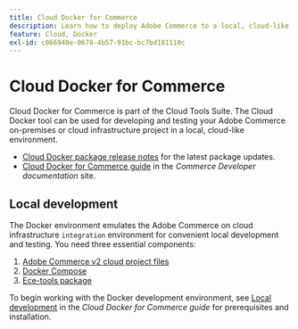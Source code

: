 ```yaml
---
title: Cloud Docker for Commerce
description: Learn how to deploy Adobe Commerce to a local, cloud-like environment using the Cloud Docker for Commerce package.
feature: Cloud, Docker
exl-id: c866940e-0678-4b57-91bc-bc7bd181110c
---
```

# Cloud Docker for Commerce

Cloud Docker for Commerce is part of the Cloud Tools Suite. The Cloud Docker tool can be used for developing and testing your Adobe Commerce on-premises or cloud infrastructure project in a local, cloud-like environment.

- [Cloud Docker package release notes](../release-notes/cloud-docker.md) for the latest package updates.
- [Cloud Docker for Commerce guide](https://developer.adobe.com/commerce/cloud-tools/docker/) in the _Commerce Developer documentation_ site.

## Local development

The Docker environment emulates the Adobe Commerce on cloud infrastructure `integration` environment for convenient local development and testing. You need three essential components:

1. [Adobe Commerce v2 cloud project files](../project/file-structure.md)
1. [Docker Compose](https://www.docker.com/get-started/)
1. [Ece-tools package](install-package.md)

To begin working with the Docker development environment, see [Local development](https://developer.adobe.com/commerce/cloud-tools/docker/setup/) in the _Cloud Docker for Commerce guide_ for prerequisites and installation.
